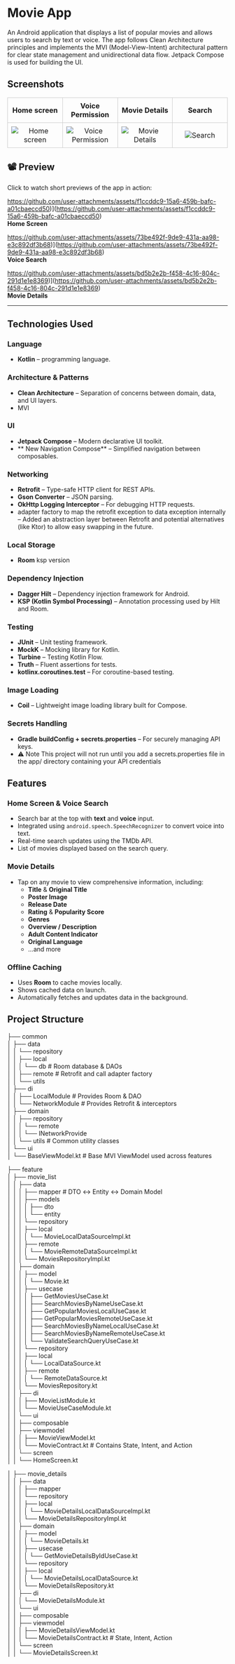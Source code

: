 # Movie App

An Android application that displays a list of popular movies and allows users to search by text or voice. The app follows Clean Architecture principles and implements the MVI (Model-View-Intent) architectural pattern for clear state management and unidirectional data flow. Jetpack Compose is used for building the UI.

## Screenshots

<table style="width: 100%; border-collapse: collapse;"><tbody><tr><th style="width: 25%; text-align: center; border: 1px solid #ccc; padding: 8px;">Home screen </th><th style="width: 25%; text-align: center; border: 1px solid #ccc; padding: 8px;">Voice Permission </th><th style="width: 25%; text-align: center; border: 1px solid #ccc; padding: 8px;">Movie Details</th><th style="width: 25%; text-align: center; border: 1px solid #ccc; padding: 8px;">Search</th></tr><tr><td style="width: 25%; text-align: center; border: 1px solid #ccc; padding: 8px;"><img style="max-width: 100%; height: auto;" alt="Home screen" src="https://github.com/user-attachments/assets/03cf15b5-f305-452b-8187-79b2bdd78a77"></td><td style="width: 25%; text-align: center; border: 1px solid #ccc; padding: 8px;"><img style="max-width: 100%; height: auto;" alt="Voice Permission" src="https://github.com/user-attachments/assets/5774575c-fd25-4812-a590-13a087511060"></td><td style="width: 25%; text-align: center; border: 1px solid #ccc; padding: 8px;"><img style="max-width: 100%; height: auto;" alt="Movie Details" src="https://github.com/user-attachments/assets/f53e4ece-b1f9-4a07-abea-ee07ac02ae85"></td><td style="width: 25%; text-align: center; border: 1px solid #ccc; padding: 8px;"><img style="max-width: 100%; height: auto;" alt="Search" src="https://github.com/user-attachments/assets/72e5b67a-780d-43cc-942a-72555adddb81"></td></tr></tbody></table>

## 📽️ Preview

Click to watch short previews of the app in action:

https://github.com/user-attachments/assets/f1ccddc9-15a6-459b-bafc-a01cbaeccd50)](https://github.com/user-attachments/assets/f1ccddc9-15a6-459b-bafc-a01cbaeccd50)  
**Home Screen**

https://github.com/user-attachments/assets/73be492f-9de9-431a-aa98-e3c892df3b68)](https://github.com/user-attachments/assets/73be492f-9de9-431a-aa98-e3c892df3b68)  
**Voice Search**

https://github.com/user-attachments/assets/bd5b2e2b-f458-4c16-804c-291d1e1e8369)](https://github.com/user-attachments/assets/bd5b2e2b-f458-4c16-804c-291d1e1e8369)  
**Movie Details**

---
## Technologies Used

### Language
- **Kotlin** – programming language.

### Architecture & Patterns
- **Clean Architecture** – Separation of concerns between domain, data, and UI layers.
- MVI

###  UI
- **Jetpack Compose** – Modern declarative UI toolkit.
- ** New Navigation Compose** – Simplified navigation between composables.

### Networking
- **Retrofit** – Type-safe HTTP client for REST APIs.
- **Gson Converter** – JSON parsing.
- **OkHttp Logging Interceptor** – For debugging HTTP requests.
- adapter factory to map the retrofit exception to data exception internally
– Added an abstraction layer between Retrofit and potential alternatives (like Ktor) to allow easy swapping in the future.

###  Local Storage
- **Room** ksp version

### Dependency Injection
- **Dagger Hilt** – Dependency injection framework for Android.
- **KSP (Kotlin Symbol Processing)** – Annotation processing used by Hilt and Room.

### Testing
- **JUnit** – Unit testing framework.
- **MockK** – Mocking library for Kotlin.
- **Turbine** – Testing Kotlin Flow.
- **Truth** – Fluent assertions for tests.
- **kotlinx.coroutines.test** – For coroutine-based testing.

### Image Loading
- **Coil** – Lightweight image loading library built for Compose.

### Secrets Handling
- **Gradle buildConfig + secrets.properties** – For securely managing API keys.
- ⚠️ Note
This project will not run until you add a secrets.properties file in the app/ directory containing your API credentials



## Features

### Home Screen & Voice Search
- Search bar at the top with **text** and **voice** input.
- Integrated using `android.speech.SpeechRecognizer` to convert voice into text.
- Real-time search updates using the TMDb API.
- List of movies displayed based on the search query.

### Movie Details
- Tap on any movie to view comprehensive information, including:
  -  **Title** & **Original Title**
  -  **Poster Image**
  -  **Release Date**
  -  **Rating** & **Popularity Score**
  -  **Genres**
  -  **Overview / Description**
  -  **Adult Content Indicator**
  -  **Original Language**
  - …and more

### Offline Caching
- Uses **Room** to cache movies locally.
- Shows cached data on launch.
- Automatically fetches and updates data in the background.



## Project Structure

├── common  
│   ├── data  
│   │   └── repository  
│   │       ├── local  
│   │       │   └── db                        # Room database & DAOs  
│   │       ├── remote                        # Retrofit and call adapter factory  
│   │       └── utils  
│   ├── di  
│   │   ├── LocalModule                       # Provides Room & DAO  
│   │   └── NetworkModule                     # Provides Retrofit & interceptors  
│   ├── domain  
│   │   ├── repository  
│   │   │   └── remote  
│   │   │       └── INetworkProvide  
│   │   └── utils                             # Common utility classes  
│   └── ui  
│       └── BaseViewModel.kt                  # Base MVI ViewModel used across features  

├── feature  
│   ├── movie_list  
│   │   ├── data  
│   │   │   ├── mapper                        # DTO ↔ Entity ↔ Domain Model  
│   │   │   ├── models  
│   │   │   │   ├── dto  
│   │   │   │   └── entity  
│   │   │   └── repository  
│   │   │       ├── local  
│   │   │       │   └── MovieLocalDataSourceImpl.kt  
│   │   │       ├── remote  
│   │   │       │   └── MovieRemoteDataSourceImpl.kt  
│   │   │       └── MoviesRepositoryImpl.kt  
│   │   ├── domain  
│   │   │   ├── model  
│   │   │   │   └── Movie.kt  
│   │   │   ├── usecase  
│   │   │   │   ├── GetMoviesUseCase.kt  
│   │   │   │   ├── SearchMoviesByNameUseCase.kt  
│   │   │   │   ├── GetPopularMoviesLocalUseCase.kt  
│   │   │   │   ├── GetPopularMoviesRemoteUseCase.kt  
│   │   │   │   ├── SearchMoviesByNameLocalUseCase.kt  
│   │   │   │   ├── SearchMoviesByNameRemoteUseCase.kt  
│   │   │   │   └── ValidateSearchQueryUseCase.kt  
│   │   │   └── repository  
│   │   │       ├── local  
│   │   │       │   └── LocalDataSource.kt  
│   │   │       ├── remote  
│   │   │       │   └── RemoteDataSource.kt  
│   │   │       └── MoviesRepository.kt  
│   │   ├── di  
│   │   │   ├── MovieListModule.kt  
│   │   │   └── MovieUseCaseModule.kt  
│   │   └── ui  
│   │       ├── composable  
│   │       ├── viewmodel  
│   │       │   ├── MovieViewModel.kt  
│   │       │   └── MovieContract.kt          # Contains State, Intent, and Action  
│   │       └── screen  
│   │           └── HomeScreen.kt  

│   ├── movie_details  
│   │   ├── data  
│   │   │   ├── mapper  
│   │   │   └── repository  
│   │   │       ├── local  
│   │   │       │   └── MovieDetailsLocalDataSourceImpl.kt  
│   │   │       └── MovieDetailsRepositoryImpl.kt  
│   │   ├── domain  
│   │   │   ├── model  
│   │   │   │   └── MovieDetails.kt  
│   │   │   ├── usecase  
│   │   │   │   └── GetMovieDetailsByIdUseCase.kt  
│   │   │   └── repository  
│   │   │       ├── local  
│   │   │       │   └── MovieDetailsLocalDataSource.kt  
│   │   │       └── MovieDetailsRepository.kt  
│   │   ├── di  
│   │   │   └── MovieDetailsModule.kt  
│   │   └── ui  
│   │       ├── composable  
│   │       ├── viewmodel  
│   │       │   ├── MovieDetailsViewModel.kt  
│   │       │   └── MovieDetailsContract.kt   # State, Intent, Action  
│   │       └── screen  
│   │           └── MovieDetailsScreen.kt  
